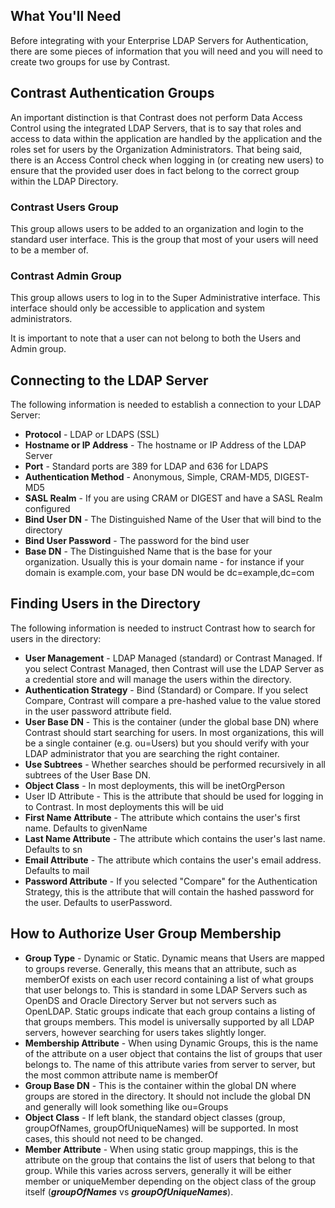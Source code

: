 <!--
title: "Configuring LDAP Authentication"
description: "Guidelines for Configuring LDAP"
-->

## What You'll Need
Before integrating with your Enterprise LDAP Servers for Authentication, there are some pieces of information that you will need and you will need to create two groups for use by Contrast.

## Contrast Authentication Groups
An important distinction is that Contrast does not perform Data Access Control using the integrated LDAP Servers, that is to say that roles and access to data within the application are handled by the application and the roles set for users by the Organization Administrators. That being said, there is an Access Control check when logging in (or creating new users) to ensure that the provided user does in fact belong to the correct group within the LDAP Directory. 

### Contrast Users Group 
This group allows users to be added to an organization and login to the standard user interface. This is the group that most of your users will need to be a member of.

### Contrast Admin Group 
This group allows users to log in to the Super Administrative interface. This interface should only be accessible to application and system administrators.

It is important to note that a user can not belong to both the Users and Admin group.

## Connecting to the LDAP Server
The following information is needed to establish a connection to your LDAP Server:
* **Protocol** - LDAP or LDAPS (SSL)
* **Hostname or IP Address** - The hostname or IP Address of the LDAP Server
* **Port** - Standard ports are 389 for LDAP and 636 for LDAPS
* **Authentication Method** - Anonymous, Simple, CRAM-MD5, DIGEST-MD5
* **SASL Realm** - If you are using CRAM or DIGEST and have a SASL Realm configured
* **Bind User DN** - The Distinguished Name of the User that will bind to the directory
* **Bind User Password** - The password for the bind user
* **Base DN** - The Distinguished Name that is the base for your organization. Usually this is your domain name - for instance if your domain is example.com, your base DN would be dc=example,dc=com

## Finding Users in the Directory
The following information is needed to instruct Contrast how to search for users in the directory:
* **User Management** - LDAP Managed (standard) or Contrast Managed. If you select Contrast Managed, then Contrast will use the LDAP Server as a credential store and will manage the users within the directory.
* **Authentication Strategy** - Bind (Standard) or Compare. If you select Compare, Contrast will compare a pre-hashed value to the value stored in the user password attribute field.
* **User Base DN** - This is the container (under the global base DN) where Contrast should start searching for users. In most organizations, this will be a single container (e.g. ou=Users) but you should verify with your LDAP administrator that you are searching the right container.
* **Use Subtrees** - Whether searches should be performed recursively in all subtrees of the User Base DN.
* **Object Class** - In most deployments, this will be inetOrgPerson
* User ID Attribute - This is the attribute that should be used for logging in to Contrast. In most deployments this will be uid
* **First Name Attribute** - The attribute which contains the user's first name. Defaults to givenName
* **Last Name Attribute** - The attribute which contains the user's last name. Defaults to sn 
* **Email Attribute** - The attribute which contains the user's email address. Defaults to mail 
* **Password Attribute** - If you selected "Compare" for the Authentication Strategy, this is the attribute that will contain the hashed password for the user. Defaults to userPassword.

## How to Authorize User Group Membership
* **Group Type** - Dynamic or Static. Dynamic means that Users are mapped to groups reverse. Generally, this means that an attribute, such as memberOf exists on each user record containing a list of what groups that user belongs to. This is standard in some LDAP Servers such as OpenDS and Oracle Directory Server but not servers such as OpenLDAP. Static groups indicate that each group contains a listing of that groups members. This model is universally supported by all LDAP servers, however searching for users takes slightly longer.
* **Membership Attribute** - When using Dynamic Groups, this is the name of the attribute on a user object that contains the list of groups that user belongs to. The name of this attribute varies from server to server, but the most common attribute name is memberOf 
* **Group Base DN** - This is the container within the global DN where groups are stored in the directory. It should not include the global DN and generally will look something like ou=Groups 
* **Object Class** - If left blank, the standard object classes (group, groupOfNames, groupOfUniqueNames) will be supported. In most cases, this should not need to be changed.
* **Member Attribute** - When using static group mappings, this is the attribute on the group that contains the list of users that belong to that group. While this varies across servers, generally it will be either member or uniqueMember depending on the object class of the group itself (***groupOfNames*** vs ***groupOfUniqueNames***).
